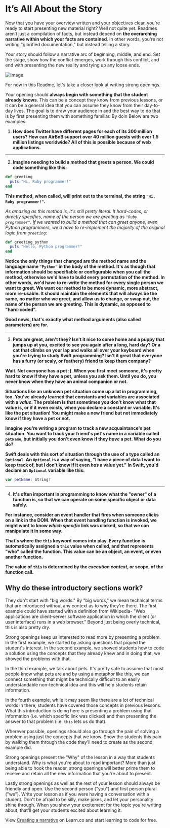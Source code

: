 
# It’s All About the Story

Now that you have your overview written and your objectives clear, you’re ready to start presenting new material right? Well not quite yet. Readmes aren’t just a compilation of facts, but instead depend on **the overarching narrative within which your facts are contained**. In other words, you're not writing  "glorified documentation," but instead telling a story.

Your story should follow a narrative arc of beginning, middle, and end. Set the stage, show how the conflict emerges, work through this conflict, and end with presenting the new reality and tying up any loose ends.

![Image](http://farm3.static.flickr.com/2388/2387371826_509e4d0f06_o.png)

For now in this Readme, let's take a closer look at writing strong openings. 

Your opening should **always begin with something that the student already knows**. This can be a concept they know from previous lessons, or it can be a general idea that you can assume they know from their day-to-day lives. The goal is to draw your audience in and the best way to do that is by first presenting them with something familiar. By doin  Below are two examples:

1) **How does Twitter have different pages for each of its 300 million users? How can AirBnB support over 40 million guests with over 1.5 million listings worldwide? All of this is possible because of web applications.**

---

2) **Imagine needing to build a method that greets a person. We could code something like this:**

```ruby
def greeting
  puts "Hi, Ruby programmer!"
end
```

**This method, when called, will print out to the terminal, the string `"Hi, Ruby programmer!"`.**

**As amazing as this method is, it's still pretty literal. It hard-codes, or directly specifies, name of the person we are greeting as `"Ruby programmer"`.* *If we wanted to build a method that can greet anyone, even Python programmers, we'd have to re-implement the majority of the original logic from `greeting`:**

```ruby
def greeting_python
  puts "Hello, Python programmer!"
end
```

**Notice the only things that changed are the method name and the language name `"Python"` in the body of the method. It's as though that information should be specifiable or configurable when you call the method, otherwise we'd have to build every permutation of the method. In other words, we'd have to re-write the method for every single person we want to greet. We want our method to be more dynamic, more abstract, more re-usable. It should maintain the elements that will always be the same, no matter who we greet, and allow us to change, or swap out, the name of the person we are greeting. This is dynamic, as opposed to "hard-coded".**

**Good news, that's exactly what method arguments (also called parameters) are for.**

---

3) **Pets are great, aren't they? Isn't it nice to come home and a puppy that jumps up at you, excited to see you again after a long, hard day? Or a cat that climbs on your lap and walks all over your keyboard when you're trying to study Swift programming? Isn't it great that everyone has a furry (or scaly, or feathery) friend to keep them company?**

**Wait. Not everyone has a pet :(. When you first meet someone, it's pretty hard to know if they have a pet, unless you ask them. Until you do, you never know when they have an animal companion or not.**

**Situations like an unknown pet situation come up a lot in programming, too. You've already learned that constants and variables are associated with a _value_. The problem is that sometimes you don't know what that value is, or if it even exists, when you declare a constant or variable. It's like the pet situation! You might make a new friend but not immediately know if they have a pet or not.**

**Imagine you're writing a program to track a new acquaintance's pet situation. You want to track your friend's pet's name in a variable called `petName`, but initially you don't even know if they _have_ a pet. What do you do?**

**Swift deals with this sort of situation through the use of a type called an `Optional`. An `Optional` is a way of saying, "I have a piece of data I want to keep track of, but I don't know if it even _has_ a value yet." In Swift, you'd declare an `Optional` variable like this:**

```swift
var petName: String?
```
---

4) **It's often important in programming to know what the "owner" of a function is, so that we can operate on some specific object or data safely.**

**For instance, consider an event handler that fires when someone clicks on a link in the DOM. When that event handling function is invoked, we might want to know *which specific* link was clicked, so that we can manipulate it in some way.**

**That's where the `this` keyword comes into play. Every function is automatically assigned a `this` value when called, and that represents "who" called the function. This value can be an object, an event, or even another function.**

**The value of `this` is determined by the *execution context*, or scope, of the function call.**

## Why do these introductory sections work? 

They don't start with "big words." By "big words," we mean technical terms that are introduced without any context as to why they're there. The first example could have started with a definition from Wikipedia- "Web applications are client-server software application in which the client (or user interface) runs in a web browser." Beyond just being overly technical, this is also pretty dry. 

Strong openings keep us interested to read more by presenting a problem. In the first example, we started by asking questions that piqued the student's interest. In the second example, we showed students how to code a solution using the concepts that they already knew and in doing that, we showed the problems with that. 

In the third example, we talk about pets. It's pretty safe to assume that most people know what pets are and by using a metaphor like this, we can connect something that might be technically difficult to an easily understandable non-technical idea and this will help students retain information. 

In the fourth example, while it may seem like there are a lot of technical words in there, students have covered those concepts in previous lessons. What this introduction is doing here is presenting a problem using that information (i.e. which specific link was clicked) and then presenting the answer to that problem (i.e. `this` lets us do that). 

Wherever possible, openings should also go through the pain of solving a problem using just the concepts that we know. Show the students this pain by walking them through the code they'll need to create as the second example did. 

Strong openings present the "Why" of the lesson in a way that students understand. Why is what you're about to read important? More than just being able to hook the reader, strong openings will better prime them to receive and retain all the new information that you're about to present. 

Lastly strong openings as well as the rest of your lesson should always be friendly and open. Use the second person ("you") and first person plural ("we"). Write your lesson as if you were having a conversation with a student. Don't be afraid to be silly, make jokes, and let your personality shine through. When you show your excitement for the topic you're writing about, that'll get your students excited about learning it. 

<p data-visibility='hidden'>View <a href='https://learn.co/lessons/creating-a-narrative' title='Creating a narrative'>Creating a narrative</a> on Learn.co and start learning to code for free.</p>
